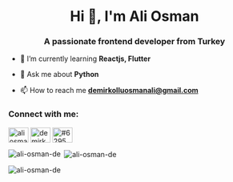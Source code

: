 <h1 align="center">Hi 👋, I'm Ali Osman</h1>
<h3 align="center">A passionate frontend developer from Turkey</h3>

- 🌱 I’m currently learning **Reactjs, Flutter**

- 💬 Ask me about **Python**

- 📫 How to reach me **demirkolluosmanali@gmail.com**

<h3 align="left">Connect with me:</h3>
<p align="left">
<a href="https://linkedin.com/in/aliosmandemirkollu" target="blank"><img align="center" src="https://raw.githubusercontent.com/rahuldkjain/github-profile-readme-generator/master/src/images/icons/Social/linked-in-alt.svg" alt="aliosmandemirkollu" height="30" width="40" /></a>
<a href="https://www.hackerrank.com/demirkolluosman1" target="blank"><img align="center" src="https://raw.githubusercontent.com/rahuldkjain/github-profile-readme-generator/master/src/images/icons/Social/hackerrank.svg" alt="demirkolluosman1" height="30" width="40" /></a>
<a href="https://discord.gg/#6295" target="blank"><img align="center" src="https://raw.githubusercontent.com/rahuldkjain/github-profile-readme-generator/master/src/images/icons/Social/discord.svg" alt="#6295" height="30" width="40" /></a>
</p>

<p><img align="left" src="https://github-readme-stats.vercel.app/api/top-langs?username=ali-osman-de&show_icons=true&locale=en&layout=compact" alt="ali-osman-de" /></p>

<p>&nbsp;<img align="center" src="https://github-readme-stats.vercel.app/api?username=ali-osman-de&show_icons=true&locale=en" alt="ali-osman-de" /></p>

<p><img align="center" src="https://github-readme-streak-stats.herokuapp.com/?user=ali-osman-de&" alt="ali-osman-de" /></p>
